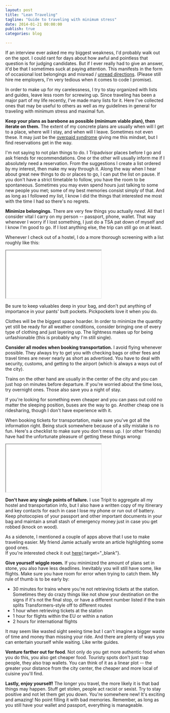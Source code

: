 ```yaml
---
layout: post
title: "Lean Traveling"
tagline: "Guide to traveling with minimum stress"
date: 2014-01-21 00:00:00
publish: true
categories: blog

---
```


If an interview ever asked me my biggest weakness, I'd probably walk out on the 
spot. I could rant for days about how awful and pointless that question is for 
judging candidates. But if I ever really had to give an answer, it'd be that I 
sometimes suck at paying attention. This manifests in the form of occasional 
lost belongings and misread / [unread directions](/blog/eurail-episode). (Please 
still hire me employers, I'm very tedious when it comes to code I promise).

In order to make up for my carelessness, I try to stay organized with lists and 
guides, leave less room for screwing up. Since traveling has been a major part 
of my life recently, I've made many lists for it. Here I've collected ones that 
may be useful to others as well as my guidelines in general for traveling with 
minimum stress and maximal fun.

__Keep your plans as barebone as possible (minimum viable plan), then iterate on 
them.__ The extent of my concrete plans are usually when will I get to a place, 
where will I stay, and when will I leave. Sometimes not even these. It may just 
be the [overpaid syndrome](/blog/overpaid-syndrome) giving me this mindset, but 
I find reservations get in the way.

I'm not saying to not plan things to do. I Tripadvisor places before I go and 
ask friends for recommendations. One or the other will usually inform me if I 
absolutely need a reservation. From the suggestions I create a list ordered by 
my interest, then make my way through it. Along the way when I hear about great 
new things to do or places to go, I can put the list on pause. If you don't have 
a strict timetable to follow, you have the room to be spontaneous. Sometimes you 
may even spend hours just talking to some new people you met; some of my best 
memories consist simply of that. And as long as I followed my list, I know I did 
the things that interested me most with the time I had so there's no regrets.

__Minimize belongings.__ There are very few things you actually _need_. All that 
I consider vital I carry on my person -- passport, phone, wallet. That way 
whenever I worry if I lost something, I just do a TSA pat down of myself and I 
know I'm good to go. If I lost anything else, the trip can still go on at least.

Whenever I check out of a hostel, I do a more thorough screening with a list 
roughly like this:

<iframe class="iframe" id="inventory" src="/travel/inventory.html"></iframe>

Be sure to keep valuables deep in your bag, and don't put anything of importance 
in your pants' butt pockets. Pickpockets love it when you do.

Clothes will be the biggest space hoarder. In order to minimize the quantity yet 
still be ready for all weather conditions, consider bringing one of every type 
of clothing and just layering up. The lightness makes up for being unfashionable 
(this is probably why I'm still single).

__Consider all modes when booking transportation.__ I avoid flying whenever 
possible.  They always try to get you with checking bags or other fees and 
travel times are never nearly as short as advertised. You have to deal with 
security, customs, and getting to the airport (which is always a ways out of the 
city).

Trains on the other hand are usually in the center of the city and you can just 
hop on minutes before departure. If you're worried about the time loss, try 
overnight ones. Those also save you a night of stay.

If you're looking for something even cheaper and you can pass out cold no matter 
the sleeping position, buses are the way to go. Another cheap one is 
ridesharing, though I don't have experience with it.

When booking tickets for transportation, make sure you've got all the 
information right. Being stuck somewhere because of a silly mistake is no fun. 
Here's a checklist to make sure you don't mess up. I (or other friends) have had 
the unfortunate pleasure of getting these things wrong:

<iframe class="iframe" id="tickets" src="/travel/tickets.html"></iframe>

__Don't have any single points of failure.__ I use Tripit to aggregate all my 
hostel and transportation info, but I also have a written copy of my itinerary 
and key contacts for each in case I lose my phone or run out of battery. Keep 
photocopies of your passport and other important documents in your bag and 
maintain a small stash of emergency money just in case you get robbed (knock on 
wood).

As a sidenote, I mentioned a couple of apps above that I use to make traveling 
easier. My friend Jamie actually wrote an article highlighting some good ones.  
If you're interested check it out 
[here](http://jamie-wong.com/2013/11/28/technological-guide-to-eurotripping/){:target="_blank"}.

__Give yourself wiggle room.__ If you minimized the amount of plans set in 
stone, you also have less deadlines. Inevitably you will still have some, like 
flights. Make sure you have room for error when trying to catch them. My rule of 
thumb is to be early by:

- 30 minutes for trains where you're not retrieving tickets at the station. 
Sometimes they do crazy things like not show your destination on the signs if 
it's not the final stop, or have a different number listed if the train splits 
Transformers-style off to different routes
- 1 hour when retrieving tickets at the station
- 1 hour for flights within the EU or within a nation
- 2 hours for international flights

It may seem like wasted sight seeing time but I can't imagine a bigger waste of 
time and money than missing your ride. And there are plenty of ways you can 
entertain yourself while waiting. Like write guides.

__Venture farther out for food__. Not only do you get more authentic food when 
you do this, you also get cheaper food. Touristy spots don't just trap people, 
they also trap wallets. You can think of it as a linear plot -- the greater your 
distance from the city center, the cheaper and more local of cuisine you'll 
find.

__Lastly, enjoy yourself!__ The longer you travel, the more likely it is that 
bad things may happen. Stuff get stolen, people act racist or sexist. Try to 
stay positive and not let them get you down. You're somewhere new! It's exciting 
and amazing! No point filling it with bad memories. Remember, as long as you 
still have your wallet and passport, everything is manageable.

<script>
  function resizeIframe(height, id) {
    document.getElementById(id).style.height = parseInt(height, 10) + "px";
  }
</script>
